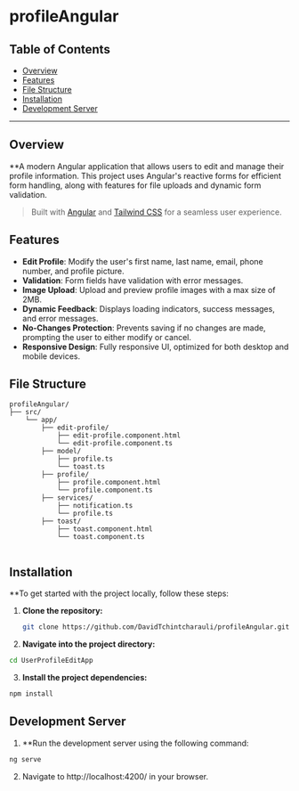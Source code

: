 # profileAngular

## Table of Contents

- [Overview](#overview)
- [Features](#features)
- [File Structure](#file-structure)
- [Installation](#installation)
- [Development Server](#development-server)

---

## Overview
**A modern Angular application that allows users to edit and manage their profile information. This project uses Angular's reactive forms for efficient form handling, along with features for file uploads and dynamic form validation.

> Built with [Angular](https://angular.io/) and [Tailwind CSS](https://tailwindcss.com/) for a seamless user experience.

## Features

- **Edit Profile**: Modify the user's first name, last name, email, phone number, and profile picture.
- **Validation**: Form fields have validation with error messages.
- **Image Upload**: Upload and preview profile images with a max size of 2MB.
- **Dynamic Feedback**: Displays loading indicators, success messages, and error messages.
- **No-Changes Protection**: Prevents saving if no changes are made, prompting the user to either modify or cancel.
- **Responsive Design**: Fully responsive UI, optimized for both desktop and mobile devices.

## File Structure
```plaintext
profileAngular/
├── src/
    └── app/
        ├── edit-profile/
            ├── edit-profile.component.html
            └── edit-profile.component.ts
        ├── model/
            ├── profile.ts
            └── toast.ts
        ├── profile/
            ├── profile.component.html
            └── profile.component.ts
        ├── services/
            ├── notification.ts
            └── profile.ts
        ├── toast/
            ├── toast.component.html
            └── toast.component.ts
  
```

## Installation

**To get started with the project locally, follow these steps:

1. **Clone the repository:**

   ```bash
   git clone https://github.com/DavidTchintcharauli/profileAngular.git
   ```
   
2. **Navigate into the project directory:**

  ```bash
  cd UserProfileEditApp
  ```

3. **Install the project dependencies:**
  ```bash
  npm install
  ```
## Development Server
  1. **Run the development server using the following command:
  
  ```bash
  ng serve
  ```
  2. Navigate to http://localhost:4200/ in your browser.
